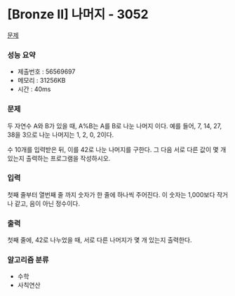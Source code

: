 # [Bronze II] 나머지 - 3052
<a href="https://www.acmicpc.net/problem/3052">문제</a>

### 성능 요약
- 제출번호 : 56569697 <br>
- 메모리 : 31256KB <br>
- 시간 : 40ms

### 문제
두 자연수 A와 B가 있을 때, A%B는 A를 B로 나눈 나머지 이다. 예를 들어, 7, 14, 27, 38을 3으로 나눈 나머지는 1, 2, 0, 2이다. 

수 10개를 입력받은 뒤, 이를 42로 나눈 나머지를 구한다. 그 다음 서로 다른 값이 몇 개 있는지 출력하는 프로그램을 작성하시오.

### 입력
첫째 줄부터 열번째 줄 까지 숫자가 한 줄에 하나씩 주어진다. 이 숫자는 1,000보다 작거나 같고, 음이 아닌 정수이다.

### 출력
첫째 줄에, 42로 나누었을 때, 서로 다른 나머지가 몇 개 있는지 출력한다.

### 알고리즘 분류
- 수학
- 사칙연산
